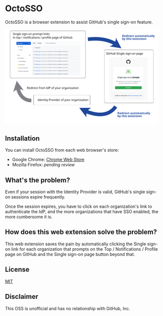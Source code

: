 # OctoSSO 

OctoSSO is a browser extension to assist GitHub's single sign-on feature.

![Description](description.svg)

## Installation

You can install OctoSSO from each web browser's store:

- Google Chrome: [Chrome Web Store](https://chrome.google.com/webstore/detail/octosso/ngkigjcddendcidingmacfbbjnbbefff)
- Mozilla Firefox: _pending review_

## What's the problem?

Even if your session with the Identity Provider is valid, GitHub's single sign-on sessions expire frequently.

Once the session expires, you have to click on each organization's link to authenticate the IdP, and the more organizations that have SSO enabled, the more cumbersome it is.

## How does this web extension solve the problem?

This web extension saves the pain by automatically clicking the Single sign-on link for each organization that prompts on the Top / Notifications / Profile page on GitHub and the Single sign-on page button beyond that.

## License

[MIT](LICENSE)

## Disclaimer

This OSS is unofficial and has no relationship with GitHub, Inc.
